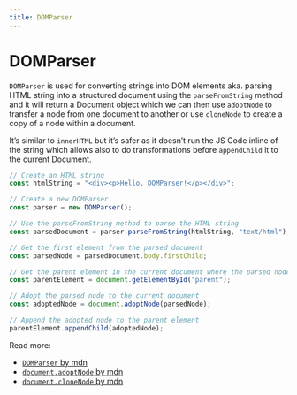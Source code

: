 ```yaml
---
title: DOMParser
---
```


# DOMParser

`DOMParser` is used for converting strings into DOM elements aka. parsing HTML string into a structured document using
the `parseFromString` method and it will return a Document object which we can then use `adoptNode` to transfer a node
from one document to another or use `cloneNode` to create a copy of a node within a document.

It’s similar to `innerHTML` but it’s safer as it doesn’t run the JS Code inline of the string which allows also to do
transformations before `appendChild` it to the current Document.

```js
// Create an HTML string
const htmlString = "<div><p>Hello, DOMParser!</p></div>";

// Create a new DOMParser
const parser = new DOMParser();

// Use the parseFromString method to parse the HTML string
const parsedDocument = parser.parseFromString(htmlString, "text/html");

// Get the first element from the parsed document
const parsedNode = parsedDocument.body.firstChild;

// Get the parent element in the current document where the parsed node will be appended
const parentElement = document.getElementById("parent");

// Adopt the parsed node to the current document
const adoptedNode = document.adoptNode(parsedNode);

// Append the adopted node to the parent element
parentElement.appendChild(adoptedNode);
```

Read more:

- [`DOMParser` by mdn](https://developer.mozilla.org/en-US/docs/Web/API/DOMParser)
- [`document.adoptNode` by mdn](https://developer.mozilla.org/en-US/docs/Web/API/Document/adoptNode)
- [`document.cloneNode` by mdn](https://developer.mozilla.org/en-US/docs/Web/API/Node/cloneNode)
